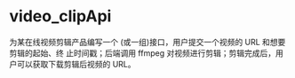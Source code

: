 # video_clipApi
为某在线视频剪辑产品编写⼀个 (或⼀组)接⼝，⽤户提交⼀个视频的 URL 和想要剪辑的起始、终 ⽌时间戳；后端调⽤ ffmpeg 对视频进⾏剪辑；剪辑完成后，⽤ 户可以获取下载剪辑后视频的 URL。
